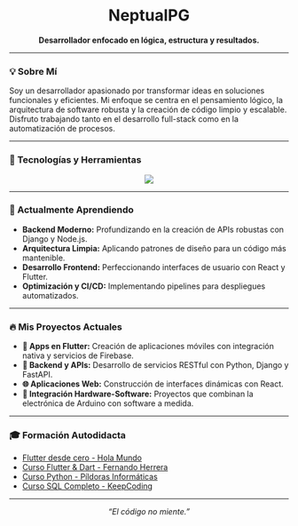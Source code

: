<h1 align="center">NeptualPG</h1>

<p align="center"><strong>Desarrollador enfocado en lógica, estructura y resultados.</strong></p>

---

### 💡 Sobre Mí

Soy un desarrollador apasionado por transformar ideas en soluciones funcionales y eficientes. Mi enfoque se centra en el pensamiento lógico, la arquitectura de software robusta y la creación de código limpio y escalable. Disfruto trabajando tanto en el desarrollo full-stack como en la automatización de procesos.

---

### 🚀 Tecnologías y Herramientas

<p align="center">
  <a href="https://skillicons.dev">
    <img src="https://skillicons.dev/icons?i=python,django,java,javascript,html,css,react,flutter,firebase,mysql,git,arduino,vscode" />
  </a>
</p>

---

### 🌱 Actualmente Aprendiendo

- **Backend Moderno:** Profundizando en la creación de APIs robustas con Django y Node.js.
- **Arquitectura Limpia:** Aplicando patrones de diseño para un código más mantenible.
- **Desarrollo Frontend:** Perfeccionando interfaces de usuario con React y Flutter.
- **Optimización y CI/CD:** Implementando pipelines para despliegues automatizados.

---

### 🔥 Mis Proyectos Actuales

- **📱 Apps en Flutter:** Creación de aplicaciones móviles con integración nativa y servicios de Firebase.
- **🐍 Backend y APIs:** Desarrollo de servicios RESTful con Python, Django y FastAPI.
- **🌐 Aplicaciones Web:** Construcción de interfaces dinámicas con React.
- **🔌 Integración Hardware-Software:** Proyectos que combinan la electrónica de Arduino con software a medida.

---

### 🎓 Formación Autodidacta

- [Flutter desde cero - Hola Mundo](https://www.youtube.com/watch?v=G3e-cpL7ofc)
- [Curso Flutter & Dart - Fernando Herrera](https://www.youtube.com/watch?v=EerdGm-ehJQ&t=8587s)
- [Curso Python - Píldoras Informáticas](https://www.youtube.com/watch?v=hrTQipWp6co&t=2095s)
- [Curso SQL Completo - KeepCoding](https://www.youtube.com/watch?v=1ibmWyt8hfw)

---

<p align="center">
  <i>“El código no miente.”</i>
</p>
